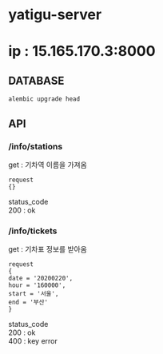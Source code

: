 # yatigu-server
# ip : 15.165.170.3:8000  

## DATABASE
```
alembic upgrade head
```
## API
### /info/stations
get : 기차역 이름을 가져옴  

```
request
{}
```
status_code  
200 : ok  

### /info/tickets
get : 기차표 정보를 받아옴
```
request
{
date = '20200220',
hour = '160000',
start = '서울',
end = '부산'
}
```
status_code  
200 : ok  
400 : key error
